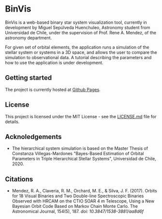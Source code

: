 # BinVis

BinVis is a web-based binary star system visualization tool, currently in development by Miguel Sepúlveda Huenchuleo, Astronomy student from Universidad de Chile, under the supervision of Prof. Rene A. Mendez, of the astronomy department.

For given set of orbital elements, the application runs a simulation of the stellar system or systems in a 3D space, and allows the user to compare the simulation to observational data. A tutorial describing the parameters and how to use the application is under development.

## Getting started
The project is currently hosted at [Github Pages](https://ashuenchuleo.github.io/BinVis/).

## License
This project is licensed under the MIT License - see the [LICENSE.md](LICENSE.md) file for details.

## Acknoledgements

*	The hierarchical system simulation is based on the Master Thesis of Constanza Villegas-Mardones "Bayes-Based Estimation of Orbital Parameters in Triple Hierarchical Stellar Systems", Universidad de Chile, 2020. 

## Citations
*	Mendez, R. A., Claveria, R. M., Orchard, M. E., & Silva, J. F. (2017). Orbits for 18 Visual Binaries and Two Double-line Spectroscopic Binaries Observed with HRCAM on the CTIO SOAR 4 m Telescope, Using a New Bayesian Orbit Code Based on Markov Chain Monte Carlo. The Astronomical Journal, 154(5), 187. *doi: 10.3847/1538-3881/aa8d6f*
